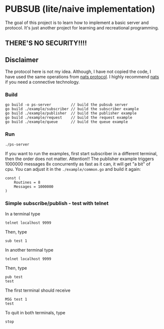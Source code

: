 # PUBSUB (lite/naive implementation)

The goal of this project is to learn how to implement a basic server and protocol.
It's just another project for learning and recreational programming.

## THERE'S NO SECURITY!!!!

## Disclaimer
The protocol here is not my idea. Although, I have not copied the code, I have used the same operations from [nats protocol](https://docs.nats.io/nats-protocol/nats-protocol#protocol-messages).
I highly recommend [nats](https://nats.io) if you need a connective technology.

### Build
```
go build -o ps-server         // build the pubsub server
go build ./example/subscriber // build the subscriber example
go build ./example/publisher  // build the publisher example
go build ./example/request    // build the request example
go build ./example/queue      // build the queue example
```

### Run

`./ps-server`

If you want to run the examples, first start subscriber in a different terminal, then the order does not matter.
Attention!! The publisher example triggers 1000000 messages 8x concurrently as fast as it can, it will get "a bit" of cpu.
You can adjust it in the `./example/common.go` and build it again: 
```
const (
	Routines = 8
	Messages = 1000000
)
```

### Simple subscribe/publish - test with telnet
In a terminal type
```
telnet localhost 9999
``` 
Then, type
```
sub test 1                                                                      
```
In another terminal type
```
telnet localhost 9999
```
Then, type
```
pub test
test
```
The first terminal should receive
```
MSG test 1                                                                      
test   
```
To quit in both terminals, type
```
stop
```
